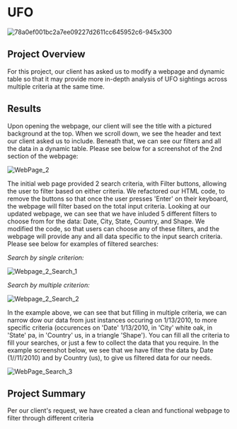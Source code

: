 # UFO

![78a0ef001bc2a7ee09227d2611cc645952c6-945x300](https://user-images.githubusercontent.com/84881187/130137226-964b4e18-eb71-40ec-abfa-4811f85fb5a1.jpg)



## Project Overview
For this project, our client has asked us to modify a webpage and dynamic table so that it may provide more in-depth analysis of UFO sightings across multiple criteria at the same time. 

## Results

Upon opening the webpage, our client will see the title with a pictured background at the top. When we scroll down, we see the header and text our client asked us to include. Beneath that, we can see our filters and all the data in a dynamic table. Please see below for a screenshot of the 2nd section of the webpage:

![WebPage_2](https://user-images.githubusercontent.com/84881187/130135993-ac2524ab-926e-4ea3-a49c-6f28de06f8d7.PNG)


The initial web page provided 2 search criteria, with Filter buttons, allowing the user to filter based on either criteria. We refactored our HTML code, to remove the buttons so that once the user presses 'Enter' on their keyboard, the webpage will filter based on the total input criteria. Looking at our updated webpage, we can see that we have inluded 5 different filters to choose from for the data: Date, City, State, Country, and Shape. We modified the code, so that users can choose any of these filters, and the webpage will provide any and all data specific to the input search criteria. Please see below for examples of filtered searches:


*Search by single criterion:*

![Webpage_2_Search_1](https://user-images.githubusercontent.com/84881187/130136862-4bd2d780-d3dd-4db2-9f38-347e84424862.PNG)

*Search by multiple criterion:*

![Webpage_2_Search_2](https://user-images.githubusercontent.com/84881187/130136895-80843cf2-df81-48d4-9c00-92a9f731b4ac.PNG)

In the example above, we can see that but filling in multiple criteria, we can narrow dow our data from just instances occuring on 1/13/2010, to more specific criteria (occurences on 'Date' 1/13/2010, in 'City' white oak, in 'State' pa, in 'Country' us, in a triangle 'Shape'). You can fill all the criteria to fill your searches, or just a few to collect the data that you require. In the example screenshot below, we see that we have filter the data by Date (1//11/2010) and by Country (us), to give us filtered data for our needs. 

![WebPage_Search_3](https://user-images.githubusercontent.com/84881187/130156498-846d5783-b16c-4ddb-9a22-33272e0b3952.PNG)



## Project Summary

Per our client's request, we have created a clean and functional webpage to filter through different criteria 

